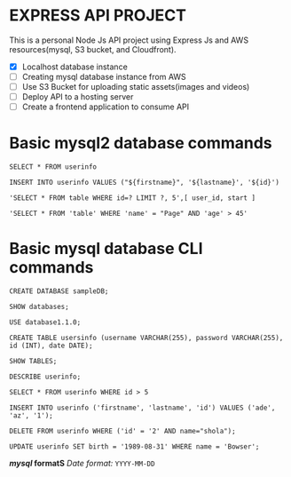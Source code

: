 # EXPRESS API PROJECT

This is a personal Node Js API project using Express Js and AWS resources(mysql, S3 bucket, and Cloudfront).

- [x] Localhost database instance
- [ ] Creating mysql database instance from AWS
- [ ] Use S3 Bucket for uploading static assets(images and videos)
- [ ] Deploy API to a hosting server
- [ ] Create a frontend application to consume API

# Basic mysql2 database commands

`SELECT * FROM userinfo`

`INSERT INTO userinfo VALUES ("${firstname}", '${lastname}', '${id}')`

`'SELECT * FROM table WHERE id=? LIMIT ?, 5',[ user_id, start ]`

`'SELECT * FROM 'table' WHERE 'name' = "Page" AND 'age' > 45'`

# Basic mysql database CLI commands

`CREATE DATABASE sampleDB;`

`SHOW databases;`

`USE database1.1.0;`

`CREATE TABLE usersinfo (username VARCHAR(255), password VARCHAR(255), id (INT), date DATE);`

`SHOW TABLES;`

`DESCRIBE userinfo;`

`SELECT * FROM userinfo WHERE id > 5`

`INSERT INTO userinfo ('firstname', 'lastname', 'id') VALUES ('ade', 'az', '1');`

`DELETE FROM userinfo WHERE ('id' = '2' AND name="shola");`

`UPDATE userinfo SET birth = '1989-08-31' WHERE name = 'Bowser';`

**_mysql_ formatS**
_Date format:_ `YYYY-MM-DD`
